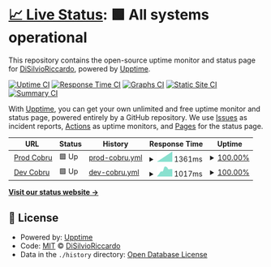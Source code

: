 # [📈 Live Status](https://DiSilvioRiccardo.github.io/cobru-status): <!--live status--> **🟩 All systems operational**

This repository contains the open-source uptime monitor and status page for [DiSilvioRiccardo](https://DiSilvioRiccardo.github.io/cobru-status), powered by [Upptime](https://github.com/upptime/upptime).

[![Uptime CI](https://github.com/koj-co/upptime/workflows/Uptime%20CI/badge.svg)](https://github.com/koj-co/upptime/actions?query=workflow%3A%22Uptime+CI%22)
[![Response Time CI](https://github.com/koj-co/upptime/workflows/Response%20Time%20CI/badge.svg)](https://github.com/koj-co/upptime/actions?query=workflow%3A%22Response+Time+CI%22)
[![Graphs CI](https://github.com/koj-co/upptime/workflows/Graphs%20CI/badge.svg)](https://github.com/koj-co/upptime/actions?query=workflow%3A%22Graphs+CI%22)
[![Static Site CI](https://github.com/koj-co/upptime/workflows/Static%20Site%20CI/badge.svg)](https://github.com/koj-co/upptime/actions?query=workflow%3A%22Static+Site+CI%22)
[![Summary CI](https://github.com/koj-co/upptime/workflows/Summary%20CI/badge.svg)](https://github.com/koj-co/upptime/actions?query=workflow%3A%22Summary+CI%22)

With [Upptime](https://upptime.js.org), you can get your own unlimited and free uptime monitor and status page, powered entirely by a GitHub repository. We use [Issues](https://github.com/DiSilvioRiccardo/cobru-status/issues) as incident reports, [Actions](https://github.com/DiSilvioRiccardo/cobru-status/actions) as uptime monitors, and [Pages](https://DiSilvioRiccardo.github.io/cobru-status) for the status page.

<!--start: status pages-->
<!-- This summary is generated by Upptime (https://github.com/upptime/upptime) -->
<!-- Do not edit this manually, your changes will be overwritten -->
<!-- prettier-ignore -->
| URL | Status | History | Response Time | Uptime |
| --- | ------ | ------- | ------------- | ------ |
| <img alt="" src="https://favicons.githubusercontent.com/prod.cobru.co" height="13"> [Prod Cobru](https://prod.cobru.co) | 🟩 Up | [prod-cobru.yml](https://github.com/DiSilvioRiccardo/cobru-status/commits/master/history/prod-cobru.yml) | <details><summary><img alt="Response time graph" src="./graphs/prod-cobru/response-time-week.png" height="20"> 1361ms</summary><br><a href="https://DiSilvioRiccardo.github.io/cobru-status/history/prod-cobru"><img alt="Response time 1361" src="https://img.shields.io/endpoint?url=https%3A%2F%2Fraw.githubusercontent.com%2FDiSilvioRiccardo%2Fcobru-status%2Fmaster%2Fapi%2Fprod-cobru%2Fresponse-time.json"></a><br><a href="https://DiSilvioRiccardo.github.io/cobru-status/history/prod-cobru"><img alt="24-hour response time 1361" src="https://img.shields.io/endpoint?url=https%3A%2F%2Fraw.githubusercontent.com%2FDiSilvioRiccardo%2Fcobru-status%2Fmaster%2Fapi%2Fprod-cobru%2Fresponse-time-day.json"></a><br><a href="https://DiSilvioRiccardo.github.io/cobru-status/history/prod-cobru"><img alt="7-day response time 1361" src="https://img.shields.io/endpoint?url=https%3A%2F%2Fraw.githubusercontent.com%2FDiSilvioRiccardo%2Fcobru-status%2Fmaster%2Fapi%2Fprod-cobru%2Fresponse-time-week.json"></a><br><a href="https://DiSilvioRiccardo.github.io/cobru-status/history/prod-cobru"><img alt="30-day response time 1361" src="https://img.shields.io/endpoint?url=https%3A%2F%2Fraw.githubusercontent.com%2FDiSilvioRiccardo%2Fcobru-status%2Fmaster%2Fapi%2Fprod-cobru%2Fresponse-time-month.json"></a><br><a href="https://DiSilvioRiccardo.github.io/cobru-status/history/prod-cobru"><img alt="1-year response time 1361" src="https://img.shields.io/endpoint?url=https%3A%2F%2Fraw.githubusercontent.com%2FDiSilvioRiccardo%2Fcobru-status%2Fmaster%2Fapi%2Fprod-cobru%2Fresponse-time-year.json"></a></details> | <details><summary><a href="https://DiSilvioRiccardo.github.io/cobru-status/history/prod-cobru">100.00%</a></summary><a href="https://DiSilvioRiccardo.github.io/cobru-status/history/prod-cobru"><img alt="All-time uptime 100.00%" src="https://img.shields.io/endpoint?url=https%3A%2F%2Fraw.githubusercontent.com%2FDiSilvioRiccardo%2Fcobru-status%2Fmaster%2Fapi%2Fprod-cobru%2Fuptime.json"></a><br><a href="https://DiSilvioRiccardo.github.io/cobru-status/history/prod-cobru"><img alt="24-hour uptime 100.00%" src="https://img.shields.io/endpoint?url=https%3A%2F%2Fraw.githubusercontent.com%2FDiSilvioRiccardo%2Fcobru-status%2Fmaster%2Fapi%2Fprod-cobru%2Fuptime-day.json"></a><br><a href="https://DiSilvioRiccardo.github.io/cobru-status/history/prod-cobru"><img alt="7-day uptime 100.00%" src="https://img.shields.io/endpoint?url=https%3A%2F%2Fraw.githubusercontent.com%2FDiSilvioRiccardo%2Fcobru-status%2Fmaster%2Fapi%2Fprod-cobru%2Fuptime-week.json"></a><br><a href="https://DiSilvioRiccardo.github.io/cobru-status/history/prod-cobru"><img alt="30-day uptime 100.00%" src="https://img.shields.io/endpoint?url=https%3A%2F%2Fraw.githubusercontent.com%2FDiSilvioRiccardo%2Fcobru-status%2Fmaster%2Fapi%2Fprod-cobru%2Fuptime-month.json"></a><br><a href="https://DiSilvioRiccardo.github.io/cobru-status/history/prod-cobru"><img alt="1-year uptime 100.00%" src="https://img.shields.io/endpoint?url=https%3A%2F%2Fraw.githubusercontent.com%2FDiSilvioRiccardo%2Fcobru-status%2Fmaster%2Fapi%2Fprod-cobru%2Fuptime-year.json"></a></details>
| <img alt="" src="https://favicons.githubusercontent.com/dev.cobru.co" height="13"> [Dev Cobru](https://dev.cobru.co) | 🟩 Up | [dev-cobru.yml](https://github.com/DiSilvioRiccardo/cobru-status/commits/master/history/dev-cobru.yml) | <details><summary><img alt="Response time graph" src="./graphs/dev-cobru/response-time-week.png" height="20"> 1017ms</summary><br><a href="https://DiSilvioRiccardo.github.io/cobru-status/history/dev-cobru"><img alt="Response time 1017" src="https://img.shields.io/endpoint?url=https%3A%2F%2Fraw.githubusercontent.com%2FDiSilvioRiccardo%2Fcobru-status%2Fmaster%2Fapi%2Fdev-cobru%2Fresponse-time.json"></a><br><a href="https://DiSilvioRiccardo.github.io/cobru-status/history/dev-cobru"><img alt="24-hour response time 1017" src="https://img.shields.io/endpoint?url=https%3A%2F%2Fraw.githubusercontent.com%2FDiSilvioRiccardo%2Fcobru-status%2Fmaster%2Fapi%2Fdev-cobru%2Fresponse-time-day.json"></a><br><a href="https://DiSilvioRiccardo.github.io/cobru-status/history/dev-cobru"><img alt="7-day response time 1017" src="https://img.shields.io/endpoint?url=https%3A%2F%2Fraw.githubusercontent.com%2FDiSilvioRiccardo%2Fcobru-status%2Fmaster%2Fapi%2Fdev-cobru%2Fresponse-time-week.json"></a><br><a href="https://DiSilvioRiccardo.github.io/cobru-status/history/dev-cobru"><img alt="30-day response time 1017" src="https://img.shields.io/endpoint?url=https%3A%2F%2Fraw.githubusercontent.com%2FDiSilvioRiccardo%2Fcobru-status%2Fmaster%2Fapi%2Fdev-cobru%2Fresponse-time-month.json"></a><br><a href="https://DiSilvioRiccardo.github.io/cobru-status/history/dev-cobru"><img alt="1-year response time 1017" src="https://img.shields.io/endpoint?url=https%3A%2F%2Fraw.githubusercontent.com%2FDiSilvioRiccardo%2Fcobru-status%2Fmaster%2Fapi%2Fdev-cobru%2Fresponse-time-year.json"></a></details> | <details><summary><a href="https://DiSilvioRiccardo.github.io/cobru-status/history/dev-cobru">100.00%</a></summary><a href="https://DiSilvioRiccardo.github.io/cobru-status/history/dev-cobru"><img alt="All-time uptime 100.00%" src="https://img.shields.io/endpoint?url=https%3A%2F%2Fraw.githubusercontent.com%2FDiSilvioRiccardo%2Fcobru-status%2Fmaster%2Fapi%2Fdev-cobru%2Fuptime.json"></a><br><a href="https://DiSilvioRiccardo.github.io/cobru-status/history/dev-cobru"><img alt="24-hour uptime 100.00%" src="https://img.shields.io/endpoint?url=https%3A%2F%2Fraw.githubusercontent.com%2FDiSilvioRiccardo%2Fcobru-status%2Fmaster%2Fapi%2Fdev-cobru%2Fuptime-day.json"></a><br><a href="https://DiSilvioRiccardo.github.io/cobru-status/history/dev-cobru"><img alt="7-day uptime 100.00%" src="https://img.shields.io/endpoint?url=https%3A%2F%2Fraw.githubusercontent.com%2FDiSilvioRiccardo%2Fcobru-status%2Fmaster%2Fapi%2Fdev-cobru%2Fuptime-week.json"></a><br><a href="https://DiSilvioRiccardo.github.io/cobru-status/history/dev-cobru"><img alt="30-day uptime 100.00%" src="https://img.shields.io/endpoint?url=https%3A%2F%2Fraw.githubusercontent.com%2FDiSilvioRiccardo%2Fcobru-status%2Fmaster%2Fapi%2Fdev-cobru%2Fuptime-month.json"></a><br><a href="https://DiSilvioRiccardo.github.io/cobru-status/history/dev-cobru"><img alt="1-year uptime 100.00%" src="https://img.shields.io/endpoint?url=https%3A%2F%2Fraw.githubusercontent.com%2FDiSilvioRiccardo%2Fcobru-status%2Fmaster%2Fapi%2Fdev-cobru%2Fuptime-year.json"></a></details>

<!--end: status pages-->

[**Visit our status website →**](https://DiSilvioRiccardo.github.io/cobru-status)

## 📄 License

- Powered by: [Upptime](https://github.com/upptime/upptime)
- Code: [MIT](./LICENSE) © [DiSilvioRiccardo](https://DiSilvioRiccardo.github.io/cobru-status)
- Data in the `./history` directory: [Open Database License](https://opendatacommons.org/licenses/odbl/1-0/)
